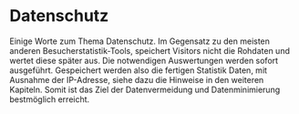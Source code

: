 # Datenschutz

Einige Worte zum Thema Datenschutz. Im Gegensatz zu den meisten anderen
Besucherstatistik-Tools, speichert Visitors nicht die Rohdaten und wertet diese
später aus. Die notwendigen  Auswertungen werden sofort ausgeführt. Gespeichert
werden also die fertigen Statistik Daten, mit Ausnahme der IP-Adresse, siehe dazu
die Hinweise in den weiteren Kapiteln. Somit ist das Ziel der Datenvermeidung und
Datenminimierung bestmöglich erreicht.
